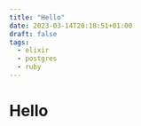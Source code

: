 ```yaml
---
title: "Hello"
date: 2023-03-14T20:18:51+01:00
draft: false
tags:
  - elixir
  - postgres
  - ruby
---
```


# Hello
